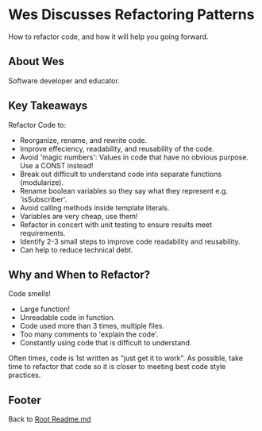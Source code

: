 # Wes Discusses Refactoring Patterns

How to refactor code, and how it will help you going forward.

## About Wes

Software developer and educator.

## Key Takeaways

Refactor Code to:

- Reorganize, rename, and rewrite code.
- Improve effeciency, readability, and reusability of the code.
- Avoid 'magic numbers': Values in code that have no obvious purpose. Use a CONST instead!
- Break out difficult to understand code into separate functions (modularize).
- Rename boolean variables so they say what they represent e.g. 'isSubscriber'.
- Avoid calling methods inside template literals.
- Variables are very cheap, use them!
- Refactor in concert with unit testing to ensure results meet requirements.
- Identify 2-3 small steps to improve code readability and reusability.
- Can help to reduce technical debt.

## Why and When to Refactor?

Code smells!

- Large function!
- Unreadable code in function.
- Code used more than 3 times, multiple files.
- Too many comments to 'explain the code'.
- Constantly using code that is difficult to understand.

Often times, code is 1st written as "just get it to work". As possible, take time to refactor that code so it is closer to meeting best code style practices.

## Footer

Back to [Root Readme.md](../README.html)  
